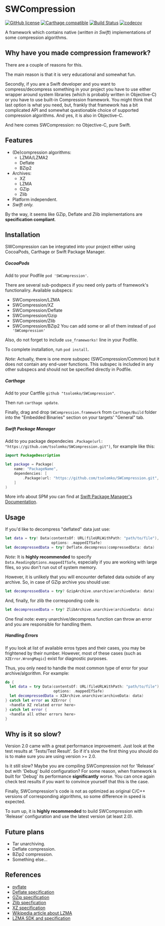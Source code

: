 # SWCompression
[![GitHub license](https://img.shields.io/badge/license-MIT-lightgrey.svg)](https://raw.githubusercontent.com/tsolomko/SWCompression/master/LICENSE) [![Carthage compatible](https://img.shields.io/badge/Carthage-compatible-4BC51D.svg?style=flat)](https://github.com/Carthage/Carthage) [![Build Status](https://travis-ci.org/tsolomko/SWCompression.svg?branch=develop)](https://travis-ci.org/tsolomko/SWCompression) [![codecov](https://codecov.io/gh/tsolomko/SWCompression/branch/develop/graph/badge.svg)](https://codecov.io/gh/tsolomko/SWCompression)

A framework which contains native (*written in Swift*)
implementations of some compression algorithms.

Why have you made compression framework?
----------------------------------------
There are a couple of reasons for this.

The main reason is that it is very educational and somewhat fun.

Secondly, if you are a Swift developer and you want to compress/decompress something in your project
you have to use either wrapper around system libraries (which is probably written in Objective-C)
or you have to use built-in Compression framework.
You might think that last option is what you need, but, frankly
that framework has a bit complicated API and somewhat questionable choice of supported compression algorithms.
And yes, it is also in Objective-C.

And here comes SWCompression: no Objective-C, pure Swift.

Features
----------------
- (De)compression algorithms:
  - LZMA/LZMA2
  - Deflate
  - BZip2
- Archives:
  - XZ
  - LZMA
  - GZip
  - Zlib
- Platform independent.
- _Swift only._

By the way, it seems like GZip, Deflate and Zlib implementations are **specification compliant**.

Installation
----------------

SWCompression can be integrated into your project either using CocoaPods, Carthage or Swift Package Manager.

##### CocoaPods
Add to your Podfile `pod 'SWCompression'`.

There are several sub-podspecs if you need only parts of framework's functionaliry.
Available subspecs:
  - SWCompression/LZMA
  - SWCompression/XZ
  - SWCompression/Deflate
  - SWCompression/Gzip
  - SWCompression/Zlib
  - SWCompression/BZip2
You can add some or all of them instead of `pod 'SWCompression'`

Also, do not forget to include `use_frameworks!` line in your Podfile.

To complete installation, run `pod install`.

_Note:_ Actually, there is one more subspec (SWCompression/Common) but it does not contain any end-user functions. This subspec is included in any other subspecs and should not be specified directly in Podfile.

##### Carthage
Add to  your Cartfile `github "tsolomko/SWCompression"`.

Then run `carthage update`.

Finally, drag and drop `SWCompression.framework` from `Carthage/Build` folder into the "Embedded Binaries" section on your targets' "General" tab.

##### Swift Package Manager
Add to you package dependecies `.Package(url: "https://github.com/tsolomko/SWCompression.git")`, for example like this:
```swift
import PackageDescription

let package = Package(
    name: "PackageName",
    dependencies: [
        .Package(url: "https://github.com/tsolomko/SWCompression.git", majorVersion: 2)
    ]
)
```

More info about SPM you can find at [Swift Package Manager's Documentation](https://github.com/apple/swift-package-manager/tree/master/Documentation).

Usage
-------
If you'd like to decompress "deflated" data just use:
```swift
let data = try! Data(contentsOf: URL(fileURLWithPath: "path/to/file"),
                     options: .mappedIfSafe)
let decompressedData = try? Deflate.decompress(compressedData: data)
```
_Note:_ It is __highly recommended__ to specify `Data.ReadingOptions.mappedIfSafe`,
especially if you are working with large files,
so you don't run out of system memory.

However, it is unlikely that you will encounter deflated data outside of any archive.
So, in case of GZip archive you should use:
```swift
let decompressedData = try? GzipArchive.unarchive(archiveData: data)
```

And, finally, for zlib the corresponding code is:
```swift
let decompressedData = try? ZlibArchive.unarchive(archiveData: data)
```

One final note: every unarchive/decompress function can throw an error and
you are responsible for handling them.

##### Handling Errors
If you look at list of available erros types and their cases,
you may be frightened by their number.
However, most of these cases (such as `XZError.WrongMagic`) exist for diagnostic purposes.

Thus, you only need to handle the most common type of error for your archive/algorithm.
For example:
```swift
do {
  let data = try Data(contentsOf: URL(fileURLWithPath: "path/to/file"),
                      options: .mappedIfSafe)
  let decompressedData = XZArchive.unarchive(archiveData: data)
} catch let error as XZError {
  <handle XZ related error here>
} catch let error {
  <handle all other errors here>
}
```

Why is it so slow?
------------------
Version 2.0 came with a great performance improvement.
Just look at the test results at 'Tests/Test Result'.
So if it's slow the first thing you should do is to make sure you are using version >= 2.0.

Is it still slow?
Maybe you are compiling SWCompression not for 'Release' but with 'Debug' build configuration?
For some reason, when framework is built for 'Debug' its performance __significantly__ worse.
You can once again check test results if you want to convince yourself that this is the case.

Finally, SWCompression's code is not as optimized as original C/C++ versions of corresponding algorithms,
so some difference in speed is expected.

To sum up, it is __highly recommended__ to build SWCompression with 'Release' configuration and use the latest version (at least 2.0).

Future plans
-------------
- Tar unarchiving.
- Deflate compression.
- BZip2 compression.
- Something else...

References
-----------
- [pyflate](http://www.paul.sladen.org/projects/pyflate/)
- [Deflate specification](https://www.ietf.org/rfc/rfc1951.txt)
- [GZip specification](https://www.ietf.org/rfc/rfc1952.txt)
- [Zlib specfication](https://www.ietf.org/rfc/rfc1950.txt)
- [XZ specification](http://tukaani.org/xz/xz-file-format-1.0.4.txt)
- [Wikipedia article about LZMA](https://en.wikipedia.org/wiki/Lempel–Ziv–Markov_chain_algorithm)
- [LZMA SDK and specification](http://www.7-zip.org/sdk.html)
